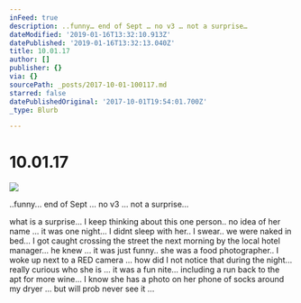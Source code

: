 ```yaml
---
inFeed: true
description: ..funny… end of Sept … no v3 … not a surprise…
dateModified: '2019-01-16T13:32:10.913Z'
datePublished: '2019-01-16T13:32:13.040Z'
title: 10.01.17
author: []
publisher: {}
via: {}
sourcePath: _posts/2017-10-01-100117.md
starred: false
datePublishedOriginal: '2017-10-01T19:54:01.700Z'
_type: Blurb

---
```

# 10.01.17
![](https://the-grid-user-content.s3-us-west-2.amazonaws.com/e9af15e9-b745-4b97-9c08-b5cf46b0807e.jpg)

..funny... end of Sept ... no v3 ... not a surprise...

what is a surprise... I keep thinking about this one person.. no idea of her name ... it was one night... I didnt sleep with her.. I swear.. we were naked in bed... I got caught crossing the street the next morning by the local hotel manager... he knew ... it was just funny.. she was a food photographer.. I woke up next to a RED camera ... how did I not notice that during the night... really curious who she is ... it was a fun nite... including a run back to the apt for more wine... I know she has a photo on her phone of socks around my dryer ... but will prob never see it ...